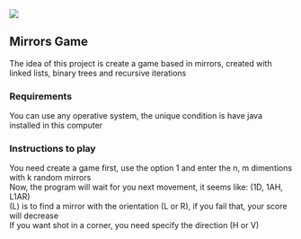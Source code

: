 <img src="https://www.programaenlinea.net/wp-content/uploads/2020/03/java.jpg" style="max-width: 20px">
<h2> Mirrors Game</h2>
<p>The idea of this project is create a game based in mirrors, created with linked lists, binary trees and recursive iterations</p>
<h3>Requirements</h3>
<p>You can use any operative system, the unique condition is have java installed in this computer</p>
<h3> Instructions to play</h3>
<p>You need create a game first, use the option 1 and enter the n, m dimentions with k random mirrors<br>Now, the program will wait for you next movement, it seems like: (1D, 1AH, L1AR)<br>(L) is to find a mirror with the orientation (L or R), if you fail that, your score will decrease<br>If you want shot in a corner, you need specify the direction (H or V)</p>
